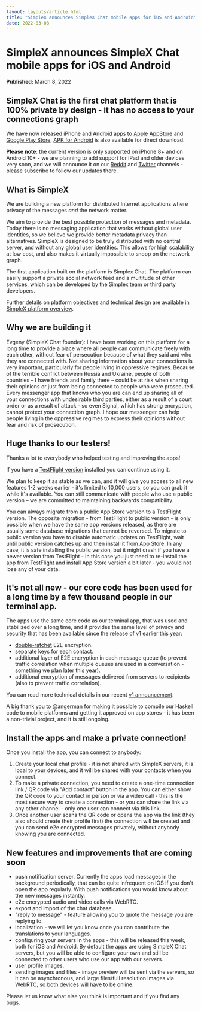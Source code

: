 ```yaml
---
layout: layouts/article.html
title: "SimpleX announces SimpleX Chat mobile apps for iOS and Android"
date: 2022-03-08
---
```


# SimpleX announces SimpleX Chat mobile apps for iOS and Android

**Published:** March 8, 2022

## SimpleX Chat is the first chat platform that is 100% private by design - it has no access to your connections graph

We have now released iPhone and Android apps to [Apple AppStore](https://apps.apple.com/us/app/simplex-chat/id1605771084) and [Google Play Store](https://play.google.com/store/apps/details?id=chat.simplex.app), [APK for Android](https://github.com/simplex-chat/website/raw/master/simplex.apk) is also available for direct download.

**Please note**: the current version is only supported on iPhone 8+ and on Android 10+ - we are planning to add support for iPad and older devices very soon, and we will announce it on our [Reddit](https://www.reddit.com/r/SimpleXChat/) and [Twitter](https://twitter.com/SimpleXChat) channels - please subscribe to follow our updates there.

## What is SimpleX

We are building a new platform for distributed Internet applications where privacy of the messages _and_ the network matter.

We aim to provide the best possible protection of messages and metadata. Today there is no messaging application that works without global user identities, so we believe we provide better metadata privacy than alternatives. SimpleX is designed to be truly distributed with no central server, and without any global user identities. This allows for high scalability at low cost, and also makes it virtually impossible to snoop on the network graph.

The first application built on the platform is Simplex Chat. The platform can easily support a private social network feed and a multitude of other services, which can be developed by the Simplex team or third party developers.

Further details on platform objectives and technical design are available [in SimpleX platform overview](https://github.com/simplex-chat/simplexmq/blob/master/protocol/overview-tjr.md).

## Why we are building it

Evgeny (SimpleX Chat founder): I have been working on this platform for a long time to provide a place where all people can communicate freely with each other, without fear of persecution because of what they said and who they are connected with. Not sharing information about your connections is very important, particularly for people living in oppressive regimes. Because of the terrible conflict between Russia and Ukraine, people of both countries – I have friends and family there – could be at risk when sharing their opinions or just from being connected to people who were prosecuted. Every messenger app that knows who you are can end up sharing all of your connections with undesirable third parties, either as a result of a court order or as a result of attack - so even Signal, which has strong encryption, cannot protect your connection graph. I hope our messenger can help people living in the oppressive regimes to express their opinions without fear and risk of prosecution.

## Huge thanks to our testers!

Thanks a lot to everybody who helped testing and improving the apps!

If you have a [TestFlight version](https://testflight.apple.com/join/DWuT2LQu) installed you can continue using it.

We plan to keep it as stable as we can, and it will give you access to all new features 1-2 weeks earlier - it's limited to 10,000 users, so you can grab it while it's available. You can still communicate with people who use a public version – we are committed to maintaining backwards compatibility.

You can always migrate from a public App Store version to a TestFlight version. The opposite migration - from TestFlight to public version - is only possible when we have the same app versions released, as there are usually some database migrations that cannot be reversed. To migrate to public version you have to disable automatic updates on TestFlight, wait until public version catches up and then install it from App Store. In any case, it is safe installing the public version, but it might crash if you have a newer version from TestFlight - in this case you just need to re-install the app from TestFlight and install App Store version a bit later - you would not lose any of your data.

## It's not all new - our core code has been used for a long time by a few thousand people in our terminal app.

The apps use the same core code as our terminal app, that was used and stabilized over a long time, and it provides the same level of privacy and security that has been available since the release of v1 earlier this year:

- [double-ratchet](https://www.signal.org/docs/specifications/doubleratchet/) E2E encryption.
- separate keys for each contact.
- additional layer of E2E encryption in each message queue (to prevent traffic correlation when multiple queues are used in a conversation - something we plan later this year).
- additional encryption of messages delivered from servers to recipients (also to prevent traffic correlation).

You can read more technical details in our recent [v1 announcement](./20220112-simplex-chat-v1-released.md).

A big thank you to [@angerman](https://github.com/angerman) for making it possible to compile our Haskell code to mobile platforms and getting it approved on app stores - it has been a non-trivial project, and it is still ongoing.

## Install the apps and make a private connection!

Once you install the app, you can connect to anybody:

1. Create your local chat profile - it is not shared with SimpleX servers, it is local to your devices, and it will be shared with your contacts when you connect.
2. To make a private connection, you need to create a one-time connection link / QR code via "Add contact" button in the app. You can either show the QR code to your contact in person or via a video call - this is the most secure way to create a connection - or you can share the link via any other channel - only one user can connect via this link.
3. Once another user scans the QR code or opens the app via the link (they also should create their profile first) the connection will be created and you can send e2e encrypted messages privately, without anybody knowing you are connected.

## New features and improvements that are coming soon

- push notification server. Currently the apps load messages in the background periodically, that can be quite infrequent on iOS if you don't open the app regularly. With push notifications you would know about the new messages instantly.
- e2e encrypted audio and video calls via WebRTC.
- export and import of the chat database.
- "reply to message" - feature allowing you to quote the message you are replying to.
- localization - we will let you know once you can contribute the translations to your languages.
- configuring your servers in the apps - this will be released this week, both for iOS and Android. By default the apps are using SimpleX Chat servers, but you will be able to configure your own and still be connected to other users who use our app with our servers.
- user profile images.
- sending images and files - image preview will be sent via the servers, so it can be asynchronous, and large files/full resolution images via WebRTC, so both devices will have to be online.

Please let us know what else you think is important and if you find any bugs.
